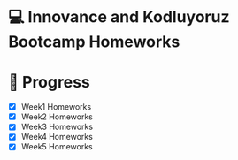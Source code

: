 # 💻 Innovance and Kodluyoruz Bootcamp Homeworks

# 📌 Progress

- [x] Week1 Homeworks
- [x] Week2 Homeworks
- [x] Week3 Homeworks
- [x] Week4 Homeworks
- [x] Week5 Homeworks